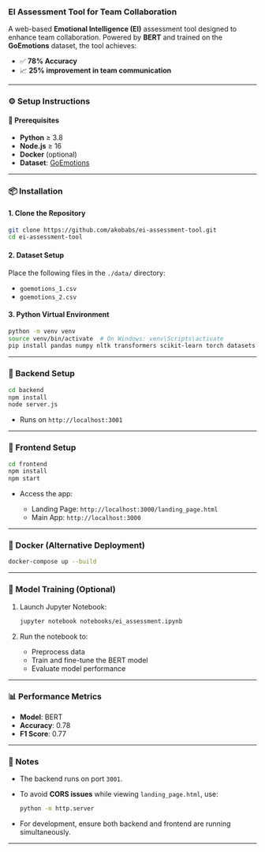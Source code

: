### **EI Assessment Tool for Team Collaboration**

A web-based **Emotional Intelligence (EI)** assessment tool designed to enhance team collaboration. Powered by **BERT** and trained on the **GoEmotions** dataset, the tool achieves:

* ✅ **78% Accuracy**
* 📈 **25% improvement in team communication**

---

### ⚙️ Setup Instructions

#### 🧾 Prerequisites

* **Python** ≥ 3.8
* **Node.js** ≥ 16
* **Docker** (optional)
* **Dataset**: [GoEmotions](https://github.com/google-research/google-research/tree/master/goemotions)

---

### 📦 Installation

#### 1. **Clone the Repository**

```bash
git clone https://github.com/akobabs/ei-assessment-tool.git
cd ei-assessment-tool
```

#### 2. **Dataset Setup**

Place the following files in the `./data/` directory:

* `goemotions_1.csv`
* `goemotions_2.csv`

#### 3. **Python Virtual Environment**

```bash
python -m venv venv
source venv/bin/activate  # On Windows: venv\Scripts\activate
pip install pandas numpy nltk transformers scikit-learn torch datasets
```

---

### 🔧 Backend Setup

```bash
cd backend
npm install
node server.js
```

* Runs on `http://localhost:3001`

---

### 🎨 Frontend Setup

```bash
cd frontend
npm install
npm start
```

* Access the app:

  * Landing Page: `http://localhost:3000/landing_page.html`
  * Main App: `http://localhost:3000`

---

### 🐳 Docker (Alternative Deployment)

```bash
docker-compose up --build
```

---

### 🧠 Model Training (Optional)

1. Launch Jupyter Notebook:

   ```bash
   jupyter notebook notebooks/ei_assessment.ipynb
   ```

2. Run the notebook to:

   * Preprocess data
   * Train and fine-tune the BERT model
   * Evaluate model performance

---

### 📊 Performance Metrics

* **Model**: BERT
* **Accuracy**: 0.78
* **F1 Score**: 0.77

---

### 📝 Notes

* The backend runs on port `3001`.
* To avoid **CORS issues** while viewing `landing_page.html`, use:

  ```bash
  python -m http.server
  ```
* For development, ensure both backend and frontend are running simultaneously.

---